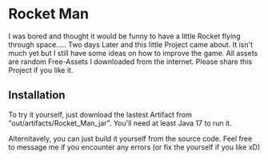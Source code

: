 
# Rocket Man

I was bored and thought it would be funny to have a little Rocket flying through space..... Two days Later and this little Project came about. It isn't much yet but I still have some ideas on how to improve the game. All assets are random Free-Assets I downloaded from the internet. Please share this Project if you like it.




## Installation

To try it yourself, just download the lastest Artifact from "out/artifacts/Rocket_Man_jar". You'll need at least Java 17 to run it.

Alternitavely, you can just build it yourself from the source code. Feel free to message me if you encounter any errors (or fix the yourself if you like xD)
    
